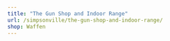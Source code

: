 ```yaml
---
title: "The Gun Shop and Indoor Range"
url: /simpsonville/the-gun-shop-and-indoor-range/
shop: Waffen
---
```

